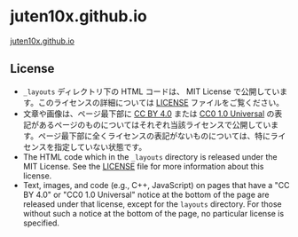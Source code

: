 # juten10x.github.io
[juten10x.github.io](https://juten10x.github.io)

## License
* ```_layouts``` ディレクトリ下の HTML コードは、 MIT License で公開しています。このライセンスの詳細については [LICENSE](LICENSE) ファイルをご覧ください。
* 文章や画像は、ページ最下部に [CC BY 4.0](https://creativecommons.org/licenses/by/4.0/) または [CC0 1.0 Universal](https://creativecommons.org/publicdomain/zero/1.0/) の表記があるページのものについてはそれぞれ当該ライセンスで公開しています。ページ最下部に全くライセンスの表記がないものについては、特にライセンスを指定していない状態です。
* The HTML code which in the ```_layouts``` directory is released under the MIT License. See the [LICENSE](LICENSE) file for more information about this license.</li>
* Text, images, and code (e.g., C++, JavaScript) on pages that have a "CC BY 4.0" or "CC0 1.0 Universal" notice at the bottom of the page are released under that license, except for the ```layouts``` directory. For those without such a notice at the bottom of the page, no particular license is specified.</li>

